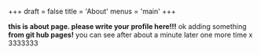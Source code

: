 +++
draft = false
title = 'About'
menus = 'main'
+++
<!-- date = '2024-11-08T20:43:05+09:00' -->

**this is about page. please write your profile here!!!**
ok adding something 
**from git hub pages!**
you can see after about a minute later
one more time x 3333333